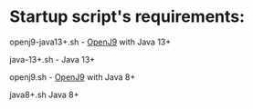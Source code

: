 # Startup script's requirements:


  openj9-java13+.sh - [OpenJ9](https://www.eclipse.org/openj9/) with Java 13+

  java-13+.sh - Java 13+

  openj9.sh - [OpenJ9](https://www.eclipse.org/openj9/) with Java 8+

  java8+.sh Java 8+

